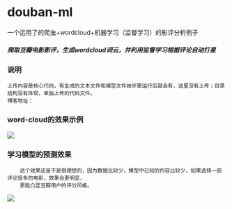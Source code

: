# douban-ml
一个运用了的爬虫+wordcloud+机器学习（监督学习）的影评分析例子

#####  爬取豆瓣电影影评，生成wordcloud词云，并利用监督学习根据评论自动打星

### 说明
    上传内容是核心代码，有生成的文本文件和模型文件按步骤运行后就会有，这里没有上传；目录结构没有体现，单独上传的代码文件。
    博客地址：
    
### word-cloud的效果示例
![](https://github.com/OceanBBBBbb/douban-ml/blob/master/xinxijuzhiwang2.png)  


### 学习模型的预测效果
        这个效果还是不是很理想的，因为数据比较少，模型中已知的内容比较少，如果选择一部评论很多的电影，效果会更明显，
        更能凸显豆瓣用户的评分风格。
![](https://github.com/OceanBBBBbb/douban-ml/blob/master/score.png)  
